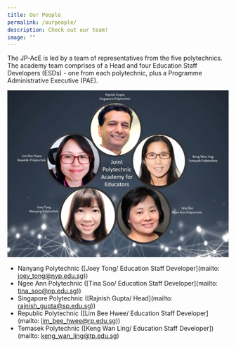 ```yaml
---
title: Our People
permalink: /ourpeople/
description: Check out our team!
image: ""
---
```

The JP-AcE is led by a team of representatives from the five polytechnics. The academy team comprises of a Head and four Education Staff Developers (ESDs) - one from each polytechnic, plus a Programme Administrative Executive (PAE).

![](/images/ourpeople.jpg)

* Nanyang Polytechnic ([Joey Tong/ Education Staff Developer](mailto: joey_tong@nyp.edu.sg))
* Ngee Ann Polytechnic ([Tina Soo/ Education Staff Developer](mailto: tina_soo@np.edu.sg))
* Singapore Polytechnic ([Rajnish Gupta/ Head](mailto: rajnish_gupta@sp.edu.sg))
* Republic Polytechnic ([Lim Bee Hwee/ Education Staff Developer](mailto: lim_bee_hwee@rp.edu.sg))
* Temasek Polytechnic ([Keng Wan Ling/ Education Staff Developer])(mailto: keng_wan_ling@tp.edu.sg)